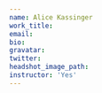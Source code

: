 ```yaml
---
name: Alice Kassinger
work_title:
email:
bio:
gravatar:
twitter:
headshot_image_path:
instructor: 'Yes'
---
```

